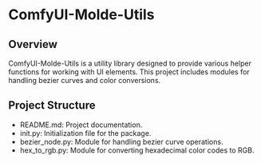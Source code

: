 # ComfyUI-Molde-Utils

## Overview
ComfyUI-Molde-Utils is a utility library designed to provide various helper functions for working with UI elements. This project includes modules for handling bezier curves and color conversions.

## Project Structure
- README.md: Project documentation.
- init.py: Initialization file for the package.
- bezier_node.py: Module for handling bezier curve operations.
- hex_to_rgb.py: Module for converting hexadecimal color codes to RGB.
